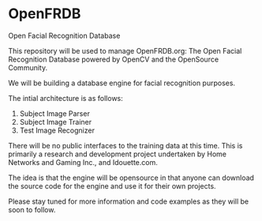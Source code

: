 OpenFRDB
========

Open Facial Recognition Database


This repository will be used to manage OpenFRDB.org:  The Open Facial Recognition Database powered by OpenCV and 
the OpenSource Community.

We will be building a database engine for facial recognition purposes.  


The intial architecture is as follows:

1)  Subject Image Parser
2)  Subject Image Trainer
3)  Test Image Recognizer

There will be no public interfaces to the training data at this time.  This is primarily a research and development 
project undertaken by Home Networks and Gaming Inc., and Idouette.com.

The idea is that the engine will be opensource in that anyone can download the source code for the engine and use it
for their own projects.  

Please stay tuned for more information and code examples as they will be soon to follow.
